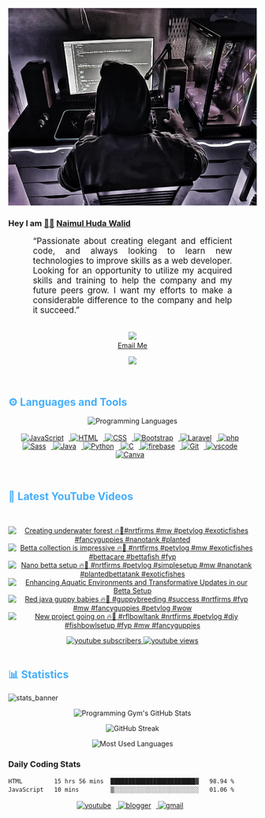 <!-- ![github_cover_banner](https://www.digitalsolutionservices.com/img/services/web%20development.gif)-->

<div align="center" style="display:block;">
    <img height="400px" width="100%" alt="github cover banner" src="https://raw.githubusercontent.com/NaimulHudaWalid/NaimulHudaWalid/main/272276268_3114779035434264_920860974401480824_n.jpg"/> 
</div>

### Hey I am [👨🏻‍][facebook] [Naimul Huda Walid][youtube]



<p align:"center" style="text-align: justify; margin: 0 50px; font-size: 17px;" >
   “Passionate about creating elegant and efficient code, and always looking to learn new technologies to improve skills as a web developer. Looking for an opportunity to utilize my acquired skills and training to help the company and my future peers grow. I want my efforts to make a considerable difference to the company and help it succeed.”
<br>
<br>
<div align="center">

![](https://visitor-badge.glitch.me/badge?page_id=NaimulHudaWalid)
    <br />
[Email Me](mailto:dev.naimulhuda@gmail.com)
</div>
</p>
<!-- Typing SVG by DenverCoder1 - https://github.com/DenverCoder1/readme-typing-svg -->
<p align="center">
<!--   <a href="https://github.com/DenverCoder1/readme-typing-svg"> -->
    <img src="https://readme-typing-svg.herokuapp.com?color=E22FE4&width=380&height=45&lines=Open-Source+Enthusiast;Learning+In+Public;Empowering+Others;Nice+To+Meet+You+...&center=true"></a>

</p>
<br>
<!-- Languages and Tools -->

<h2 style="color: #44AEFB">⚙️ Languages and Tools</h2>
<div align="center" style="display:block;">
    <img width="100px" alt="Programming Languages" src="https://user-images.githubusercontent.com/78341798/194531121-47b0119a-ce00-439d-b586-125f86acb098.png"/> 
</div>
<br>   
<!-- Icons Resources -->
<!-- https://devicon.dev/ -->
<!-- https://cdn.jsdelivr.net/npm/simple-icons@v3/icons/ -->
<div align="center">
  <a href="https://developer.mozilla.org/en-US/docs/Web/JavaScript" target="_blank" rel="noreferrer">
      <img  alt="JavaScript" height="50px" style="padding-right:10px;" src="https://cdn.jsdelivr.net/gh/devicons/devicon/icons/javascript/javascript-plain.svg"/>
  </a>
  
 
  <a href="https://developer.mozilla.org/en-US/docs/Web/HTML" target="_blank" rel="noreferrer">
      <img  alt="HTML" height="50px" style="padding-right:10px;" src="https://cdn.jsdelivr.net/gh/devicons/devicon/icons/html5/html5-original.svg"/>
  </a>
  <a href="https://developer.mozilla.org/en-US/docs/Web/CSS" target="_blank" rel="noreferrer">
      <img  alt="CSS" height="50px" style="padding-right:10px;" src="https://cdn.jsdelivr.net/gh/devicons/devicon/icons/css3/css3-original.svg"/>
  </a>
  <a href="https://getbootstrap.com/" target="_blank" rel="noreferrer">
      <img  alt="Bootstrap" height="50px" style="padding-right:10px;" src="https://cdn.jsdelivr.net/gh/devicons/devicon/icons/bootstrap/bootstrap-original.svg"/>
  </a> 
  <a href="https://laravel.com/" target="_blank" rel="noreferrer">
      <img  alt="Laravel" height="50px" style="padding-right:10px;" src="https://cdn.jsdelivr.net/gh/devicons/devicon/icons/laravel/laravel-plain.svg"/>
  </a>
  <a href="https://www.php.net/" target="_blank" rel="noreferrer">
      <img  alt="php" height="50px" style="padding-right:10px;" src="https://cdn.jsdelivr.net/gh/devicons/devicon/icons/php/php-original.svg"/>
  </a>
  <a href="https://sass-lang.com/" target="_blank" rel="noreferrer">
      <img  alt="Sass" height="50px" style="padding-right:10px;" src="https://cdn.jsdelivr.net/gh/devicons/devicon/icons/sass/sass-original.svg"/>
  </a>
  <a href="https://www.java.com/en/" target="_blank" rel="noreferrer">
      <img  alt="Java" height="50px" style="padding-right:10px;" src="https://cdn.jsdelivr.net/gh/devicons/devicon/icons/java/java-original.svg"/>
  </a>    
  <a href="https://www.python.org/" target="_blank" rel="noreferrer">
      <img  alt="Python" height="50px" style="padding-right:10px;" src="https://cdn.jsdelivr.net/gh/devicons/devicon/icons/python/python-original.svg"/>
  </a>
  <a href="https://www.cprogramming.com/" target="_blank" rel="noreferrer">
      <img  alt="C" height="50px" style="padding-right:10px;" src="https://cdn.jsdelivr.net/gh/devicons/devicon/icons/c/c-original.svg"/>
  </a>
  
  <a href="https://firebase.google.com/" target="_blank" rel="noreferrer">
      <img  alt="firebase" height="50px" style="padding-right:10px;" src="https://cdn.jsdelivr.net/gh/devicons/devicon/icons/firebase/firebase-plain.svg"/>
  </a>
 
  <a href="https://git-scm.com/" target="_blank" rel="noreferrer">
      <img  alt="Git" height="50px" style="padding-right:10px;" src="https://cdn.jsdelivr.net/gh/devicons/devicon/icons/git/git-original.svg"/>
  </a>
  
  <a href="https://code.visualstudio.com/" target="_blank" rel="noreferrer">
      <img  alt="vscode" height="50px" style="padding-right:10px;"src="https://cdn.jsdelivr.net/gh/devicons/devicon/icons/vscode/vscode-original.svg"/>
  </a>
  <a href="https://www.canva.com/" target="_blank" rel="noreferrer">
      <img  alt="Canva" height="50px" style="padding-right:10px;" src="https://cdn.jsdelivr.net/gh/devicons/devicon/icons/canva/canva-original.svg"/> 
  </a>
</div>
<br>
<br>

<!-- Latest YouTube Videos -->

<h2 style="color: #44AEFB">🎦 Latest YouTube Videos</h2>
<br />

<!-- Resource/Reference: https://github.com/DenverCoder1/github-readme-youtube-cards -->
<div class="youtube videos cards" align="center">

<!-- BEGIN YOUTUBE-CARDS -->
[![Creating underwater forest 🔥🖤#nrtfirms #mw #petvlog #exoticfishes #fancyguppies #nanotank #planted](https://ytcards.demolab.com/?id=gjP0xofrVw4&title=Creating+underwater+forest+%F0%9F%94%A5%F0%9F%96%A4%23nrtfirms+%23mw+%23petvlog+%23exoticfishes+%23fancyguppies+%23nanotank+%23planted&lang=en&timestamp=1706372882&background_color=%230d1117&title_color=%23ffffff&stats_color=%23dedede&max_title_lines=1&width=250&border_radius=5 "Creating underwater forest 🔥🖤#nrtfirms #mw #petvlog #exoticfishes #fancyguppies #nanotank #planted")](https://www.youtube.com/watch?v=gjP0xofrVw4)
[![Betta collection is impressive 🔥🖤 #nrtfirms #petvlog #mw #exoticfishes #bettacare #bettafish #fyp](https://ytcards.demolab.com/?id=Hx_p7LjF6r4&title=Betta+collection+is+impressive+%F0%9F%94%A5%F0%9F%96%A4+%23nrtfirms+%23petvlog+%23mw+%23exoticfishes+%23bettacare+%23bettafish+%23fyp&lang=en&timestamp=1706327262&background_color=%230d1117&title_color=%23ffffff&stats_color=%23dedede&max_title_lines=1&width=250&border_radius=5 "Betta collection is impressive 🔥🖤 #nrtfirms #petvlog #mw #exoticfishes #bettacare #bettafish #fyp")](https://www.youtube.com/watch?v=Hx_p7LjF6r4)
[![Nano betta setup 🔥🖤 #nrtfirms #petvlog #simplesetup #mw #nanotank #plantedbettatank #exoticfishes](https://ytcards.demolab.com/?id=ua7-qfzePcE&title=Nano+betta+setup+%F0%9F%94%A5%F0%9F%96%A4+%23nrtfirms+%23petvlog+%23simplesetup+%23mw+%23nanotank+%23plantedbettatank+%23exoticfishes&lang=en&timestamp=1706313653&background_color=%230d1117&title_color=%23ffffff&stats_color=%23dedede&max_title_lines=1&width=250&border_radius=5 "Nano betta setup 🔥🖤 #nrtfirms #petvlog #simplesetup #mw #nanotank #plantedbettatank #exoticfishes")](https://www.youtube.com/watch?v=ua7-qfzePcE)
[![Enhancing Aquatic Environments and Transformative Updates in our Betta Setup](https://ytcards.demolab.com/?id=qOzUFefrOdk&title=Enhancing+Aquatic+Environments+and+Transformative+Updates+in+our+Betta+Setup&lang=en&timestamp=1706313215&background_color=%230d1117&title_color=%23ffffff&stats_color=%23dedede&max_title_lines=1&width=250&border_radius=5 "Enhancing Aquatic Environments and Transformative Updates in our Betta Setup")](https://www.youtube.com/watch?v=qOzUFefrOdk)
[![Red java guppy babies 🔥🖤 #guppybreeding #success #nrtfirms #fyp #mw #fancyguppies #petvlog #wow](https://ytcards.demolab.com/?id=1REN2DJIRt4&title=Red+java+guppy+babies+%F0%9F%94%A5%F0%9F%96%A4+%23guppybreeding+%23success+%23nrtfirms+%23fyp+%23mw+%23fancyguppies+%23petvlog+%23wow&lang=en&timestamp=1706235959&background_color=%230d1117&title_color=%23ffffff&stats_color=%23dedede&max_title_lines=1&width=250&border_radius=5 "Red java guppy babies 🔥🖤 #guppybreeding #success #nrtfirms #fyp #mw #fancyguppies #petvlog #wow")](https://www.youtube.com/watch?v=1REN2DJIRt4)
[![New project going on 🔥🖤 #rflbowltank #nrtfirms #petvlog #diy #fishbowlsetup #fyp #mw #fancyguppies](https://ytcards.demolab.com/?id=84tweZd8YAM&title=New+project+going+on+%F0%9F%94%A5%F0%9F%96%A4+%23rflbowltank+%23nrtfirms+%23petvlog+%23diy+%23fishbowlsetup+%23fyp+%23mw+%23fancyguppies&lang=en&timestamp=1706030687&background_color=%230d1117&title_color=%23ffffff&stats_color=%23dedede&max_title_lines=1&width=250&border_radius=5 "New project going on 🔥🖤 #rflbowltank #nrtfirms #petvlog #diy #fishbowlsetup #fyp #mw #fancyguppies")](https://www.youtube.com/watch?v=84tweZd8YAM)
<!-- END YOUTUBE-CARDS -->
</div>

<!-- Begin Youtube Buttons -->
<!-- Resource/Reference:  https://github.com/DenverCoder1/custom-icon-badges -->
<div class="youtube buttons" align="center">
    <a href="https://www.youtube.com/channel/UCa3YaFwzSII0kKg3Nads2dQ"  target="_blank">
        <img alt="youtube subscribers" src="https://img.shields.io/youtube/channel/subscribers/UCa3YaFwzSII0kKg3Nads2dQ?logo=youtube&logoColor=red&style=for-the-badge"/>
    </a> 
    <a href="https://www.youtube.com/channel/UCa3YaFwzSII0kKg3Nads2dQ"  target="_blank">
        <img alt="youtube views" src="https://custom-icon-badges.demolab.com/youtube/channel/views/UCa3YaFwzSII0kKg3Nads2dQ?color=%23E05D44&logo=eye&logoColor=white&style=for-the-badge&labelColor=#555555"/>
    </a> 
</div>
<br>
<!-- End Youtube Buttons -->

<!-- Statistics -->

<h2 style="color: #44AEFB">📊 Statistics</h2>

![stats_banner](https://user-images.githubusercontent.com/78341798/194534778-d662496c-ae00-4e8d-ae9b-b90912054e7f.gif)

<!-- Begin Stats Cards -->
<!-- Resources:  -->
<!-- Github & Languages Stats: https://github.com/naimul15-12090/github-readme-stats --> 
<!-- Streak Stats: https://github.com/denvercoder1/github-readme-streak-stats -->
<!-- Change the value after ?username= to your GitHub username. -->
<div class="stats" align="center">

![Programming Gym's GitHub Stats](https://github-readme-stats.vercel.app/api?username=NaimulHudaWalid&hide=stars&count_private=true&show_icons=true&theme=algolia&border_radius=20)

![GitHub Streak](https://streak-stats.demolab.com?user=NaimulHudaWalid&count_private=true&theme=algolia&border_radius=22)

![Most Used Languages](https://github-readme-stats.vercel.app/api/top-langs/?username=NaimulHudaWalid&langs_count=8&layout=compact&show_icons=true&theme=algolia&border_radius=20)
    
<!-- ![Top Langs](https://github-readme-stats.vercel.app/api/top-langs/?username=naimul15-12090&langs_count=8) -->
<!-- [![Top Langs](https://github-readme-stats.vercel.app/api/top-langs/?username=naimul15-12090&layout=compact)](https://github.com/anuraghazra/github-readme-stats)
 -->
    
</div>
<!--  End Stats Cards -->



### Daily Coding Stats
<!--START_SECTION:waka-->

```txt
HTML         15 hrs 56 mins  ████████████████████████▓   98.94 %
JavaScript   10 mins         ▒░░░░░░░░░░░░░░░░░░░░░░░░   01.06 %
```

<!--END_SECTION:waka-->
<!-- Begin Footer -->
<!-- Icons Resources -->
<!-- https://devicon.dev/ -->
<div class="footer" align="center" style="margin:15px;">
    <a href="https://www.youtube.com/channel/UCa3YaFwzSII0kKg3Nads2dQ" target="_blank">
        <img  style="margin:0 10px 10px 0;" src="https://user-images.githubusercontent.com/78341798/194531650-698ef1b1-9cbd-4b4f-96ef-5a2ec4b5d7e6.svg" alt="youtube" width="40px"/>
    </a>
    <a href="https://www.linkedin.com/in/naimulhudawalid/" target="_blank">
        <img style="margin:0 10px 10px 0;" src="https://user-images.githubusercontent.com/78341798/194531458-b5dfeb1b-bad5-4dfa-909a-2e402262db9a.svg" alt="blogger" width="40px"/>
    </a>
    <a href="mailto:dev.naimulhuda@gmail.com" target="_blank">
        <img style="margin:0 10px 10px 0;" src="https://user-images.githubusercontent.com/78341798/194531383-ddb2b774-5bb9-491c-b601-4a4a7d9792fb.svg" alt="gmail" width="40px"/>
    </a>
</div>
<!-- End Footer -->

[youtube]: https://www.youtube.com/channel/UCa3YaFwzSII0kKg3Nads2dQ
[facebook]: https://www.facebook.com/profile.php?id=100007065945838
